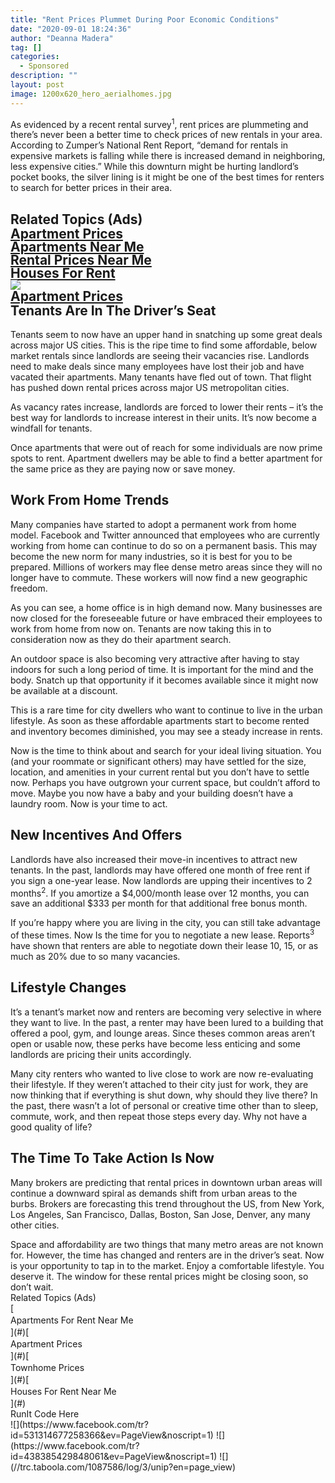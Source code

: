 ```yaml
---
title: "Rent Prices Plummet During Poor Economic Conditions"
date: "2020-09-01 18:24:36"
author: "Deanna Madera"
tag: []
categories:
  - Sponsored
description: ""
layout: post
image: 1200x620_hero_aerialhomes.jpg
---
```


As evidenced by a recent rental survey<sup>1</sup>, rent prices are plummeting and there’s never been a better time to check prices of new rentals in your area. According to Zumper’s National Rent Report, “demand for rentals in expensive markets is falling while there is increased demand in neighboring, less expensive cities.” While this downturn might be hurting landlord’s pocket books, the silver lining is it might be one of the best times for renters to search for better prices in their area.

## <div class="f14"><label>Related Topics (Ads)</label></div><div class="cta-btn-wrap" data-mobile-sponsoredads="no">[<div style="flex: 1;margin-right:18px;line-height:21px;"><city></city> Apartment Prices</div>](#)[<div style="flex: 1;margin-right:18px;line-height:21px;">Apartments Near Me</div>](#)[<div style="flex: 1;margin-right:18px;line-height:21px;">Rental Prices Near Me</div>](#)[<div style="flex: 1;margin-right:18px;line-height:21px;"><city></city> Houses For Rent</div>](#)</div>![](../uploads/2020/07/1200x620_hero_aerialhomes.jpg)<div class="mobile-cta-wrap"><div class="cta-btn-wrap" data-mobile-sponsoredads="yes"> [<div style="flex: 1;margin-right:18px;line-height:21px;"><city></city> Apartment Prices</div>](#) </div>Tenants Are In The Driver’s Seat

Tenants seem to now have an upper hand in snatching up some great deals across major US cities. This is the ripe time to find some affordable, below market rentals since landlords are seeing their vacancies rise. Landlords need to make deals since many employees have lost their job and have vacated their apartments. Many tenants have fled out of town. That flight has pushed down rental prices across major US metropolitan cities.

As vacancy rates increase, landlords are forced to lower their rents – it’s the best way for landlords to increase interest in their units. It’s now become a windfall for tenants.

Once apartments that were out of reach for some individuals are now prime spots to rent. Apartment dwellers may be able to find a better apartment for the same price as they are paying now or save money.

## Work From Home Trends

Many companies have started to adopt a permanent work from home model. Facebook and Twitter announced that employees who are currently working from home can continue to do so on a permanent basis. This may become the new norm for many industries, so it is best for you to be prepared. Millions of workers may flee dense metro areas since they will no longer have to commute. These workers will now find a new geographic freedom.

As you can see, a home office is in high demand now. Many businesses are now closed for the foreseeable future or have embraced their employees to work from home from now on. Tenants are now taking this in to consideration now as they do their apartment search.

An outdoor space is also becoming very attractive after having to stay indoors for such a long period of time. It is important for the mind and the body. Snatch up that opportunity if it becomes available since it might now be available at a discount.

This is a rare time for city dwellers who want to continue to live in the urban lifestyle. As soon as these affordable apartments start to become rented and inventory becomes diminished, you may see a steady increase in rents.

Now is the time to think about and search for your ideal living situation. You (and your roommate or significant others) may have settled for the size, location, and amenities in your current rental but you don’t have to settle now. Perhaps you have outgrown your current space, but couldn’t afford to move. Maybe you now have a baby and your building doesn’t have a laundry room. Now is your time to act.

## New Incentives And Offers

Landlords have also increased their move-in incentives to attract new tenants. In the past, landlords may have offered one month of free rent if you sign a one-year lease. Now landlords are upping their incentives to 2 months<sup>2</sup>. If you amortize a $4,000/month lease over 12 months, you can save an additional $333 per month for that additional free bonus month.

If you’re happy where you are living in the city, you can still take advantage of these times. Now Is the time for you to negotiate a new lease. Reports<sup>3</sup> have shown that renters are able to negotiate down their lease 10, 15, or as much as 20% due to so many vacancies.

## Lifestyle Changes

It’s a tenant’s market now and renters are becoming very selective in where they want to live. In the past, a renter may have been lured to a building that offered a pool, gym, and lounge areas. Since theses common areas aren’t open or usable now, these perks have become less enticing and some landlords are pricing their units accordingly.

Many city renters who wanted to live close to work are now re-evaluating their lifestyle. If they weren’t attached to their city just for work, they are now thinking that if everything is shut down, why should they live there? In the past, there wasn’t a lot of personal or creative time other than to sleep, commute, work, and then repeat those steps every day. Why not have a good quality of life?

## The Time To Take Action Is Now

Many brokers are predicting that rental prices in downtown urban areas will continue a downward spiral as demands shift from urban areas to the burbs. Brokers are forecasting this trend throughout the US, from New York, Los Angeles, San Francisco, Dallas, Boston, San Jose, Denver, any many other cities.

</div>Space and affordability are two things that many metro areas are not known for. However, the time has changed and renters are in the driver’s seat. Now is your opportunity to tap in to the market. Enjoy a comfortable lifestyle. You deserve it. The window for these rental prices might be closing soon, so don’t wait.

<div class="f14"><label>Related Topics (Ads)</label></div><div class="cta-btn-wrap" data-mobile-sponsoredads="no">[<div style="flex: 1;margin-right:18px;line-height:21px;">Apartments For Rent Near Me</div>](#)[<div style="flex: 1;margin-right:18px;line-height:21px;">Apartment Prices</div>](#)[<div style="flex: 1;margin-right:18px;line-height:21px;">Townhome Prices</div>](#)[<div style="flex: 1;margin-right:18px;line-height:21px;">Houses For Rent Near Me</div>](#)</div><div class="ad-hide">RunIt Code Here</div>  <script>
!function(f,b,e,v,n,t,s){if(f.fbq)return;n=f.fbq=function(){n.callMethod?
n.callMethod.apply(n,arguments):n.queue.push(arguments)};if(!f._fbq)f._fbq=n;
n.push=n;n.loaded=!0;n.version='2.0';n.queue=[];t=b.createElement(e);t.async=!0;
t.src=v;s=b.getElementsByTagName(e)[0];s.parentNode.insertBefore(t,s)}(window,
document,'script','https://connect.facebook.net/en_US/fbevents.js');
fbq('init', '531314677258366'); // Insert your pixel ID here.
fbq('track', 'PageView');
</script> <noscript>![](https://www.facebook.com/tr?id=531314677258366&ev=PageView&noscript=1)</noscript>   <script>
!function(f,b,e,v,n,t,s){if(f.fbq)return;n=f.fbq=function(){n.callMethod?
n.callMethod.apply(n,arguments):n.queue.push(arguments)};if(!f._fbq)f._fbq=n;
n.push=n;n.loaded=!0;n.version='2.0';n.queue=[];t=b.createElement(e);t.async=!0;
t.src=v;s=b.getElementsByTagName(e)[0];s.parentNode.insertBefore(t,s)}(window,
document,'script','https://connect.facebook.net/en_US/fbevents.js');
fbq('init', '438385429848061'); // Insert your pixel ID here.
fbq('track', 'PageView');
</script> <noscript>![](https://www.facebook.com/tr?id=438385429848061&ev=PageView&noscript=1)</noscript>    <script type="application/javascript">(function(w,d,t,r,u){w[u]=w[u]||[];w[u].push({'projectId':'10000','properties':{'pixelId':'10029827'}});var s=d.createElement(t);s.src=r;s.async=true;s.onload=s.onreadystatechange=function(){var y,rs=this.readyState,c=w[u];if(rs&&rs!="complete"&&rs!="loaded"){return}try{y=YAHOO.ywa.I13N.fireBeacon;w[u]=[];w[u].push=function(p){y([p])};y(c)}catch(e){}};var scr=d.getElementsByTagName(t)[0],par=scr.parentNode;par.insertBefore(s,scr)})(window,document,"script","https://s.yimg.com/wi/ytc.js","dotq");</script>   <script type="text/javascript">
  window._tfa = window._tfa || [];
  window._tfa.push({notify: 'event', name: 'page_view', id: 1087586});
  !function (t, f, a, x) {
         if (!document.getElementById(x)) {
            t.async = 1;t.src = a;t.id=x;f.parentNode.insertBefore(t, f);
         }
  }(document.createElement('script'),
  document.getElementsByTagName('script')[0],
  '//cdn.taboola.com/libtrc/unip/1087586/tfa.js',
  'tb_tfa_script');
</script> <noscript> ![](//trc.taboola.com/1087586/log/3/unip?en=page_view) </noscript>   <script>
    fbq('track', 'ViewContent', {
        currency: 'USD'
    });
</script> <script type="text/javascript">
    function runIt() {
        fbq('track', 'AddToCart', {
            currency: 'USD',
            content_name: 'rentals'
        });

        window.dotq = window.dotq || [];
        window.dotq.push(
        {
            'projectId': '10000',
            'properties': {
                'pixelId': '10029827',
                'qstrings': {
                    'et': 'custom',
                    'ea': 'click',
                    'ec': 'addtocart',
                    'el': 'rentals'
                }
        } } );
    _tfa.push({notify: 'event', name: 'add_to_cart', id: 1087586});
    }

</script>
